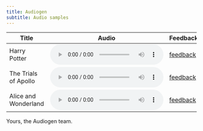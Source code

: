 ```yaml
---
title: Audiogen
subtitle: Audio samples
---
```



| Title                | Audio                                                   | Feedback                                                                                                                                                        |
| -------------------- | ------------------------------------------------------- | --------------------------------------------------------------------------------------------------------------------------------------------------------------- |
| Harry Potter         | <audio controls src="samples/harry-potter.wav"></audio> | [feedback](https://docs.google.com/forms/d/e/1FAIpQLSfrhAaLNMd79FhmFvIJecQAEzbtsiQCji4fCmFkT1jm-H4q0g/viewform?usp=pp_url&entry.919551825=Harry+Potter)         |
| The Trials of Apollo | <audio controls src="samples/apollo.wav"></audio>       | [feedback](https://docs.google.com/forms/d/e/1FAIpQLSfrhAaLNMd79FhmFvIJecQAEzbtsiQCji4fCmFkT1jm-H4q0g/viewform?usp=pp_url&entry.919551825=The+Trials+of+Apollo) |
| Alice and Wonderland | <audio controls src="samples/alice.wav"></audio>        | [feedback](https://docs.google.com/forms/d/e/1FAIpQLSfrhAaLNMd79FhmFvIJecQAEzbtsiQCji4fCmFkT1jm-H4q0g/viewform?usp=pp_url&entry.919551825=Alice+and+Wonderland) |

Yours, the Audiogen team.


